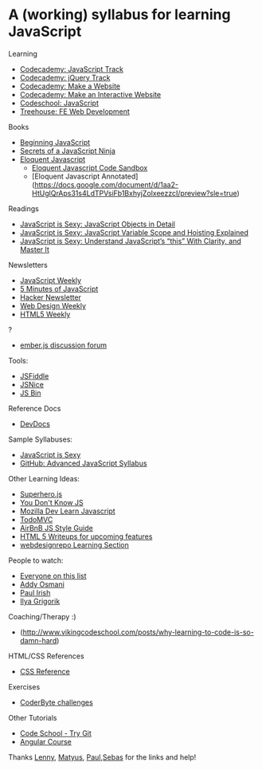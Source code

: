 A (working) syllabus for learning JavaScript
============================================


Learning
+ [Codecademy: JavaScript Track](http://www.codecademy.com/en/tracks/javascript)
+ [Codecademy: jQuery Track](http://www.codecademy.com/en/tracks/jquery)
+ [Codecademy: Make a Website](http://www.codecademy.com/skills/make-a-website)
+ [Codecademy: Make an Interactive Website](http://www.codecademy.com/skills/make-an-interactive-website)
+ [Codeschool: JavaScript](https://www.codeschool.com/paths/javascript)
+ [Treehouse: FE Web Development](http://teamtreehouse.com/tracks/front-end-web-development)

Books
+ [Beginning JavaScript](http://www.amazon.com/gp/product/0470525932/ref=as_li_tl?ie=UTF8&camp=1789&creative=9325&creativeASIN=0470525932&linkCode=as2&tag=interhaptic-20&linkId=DMQK6I7WC6V34B77)
+ [Secrets of a JavaScript Ninja](http://www.manning.com/resig/)
+ [Eloquent Javascript](http://eloquentjavascript.net/)
  + [Eloquent Javascript Code Sandbox](http://eloquentjavascript.net/code/)
  + [Eloquent Javascript Annotated] (https://docs.google.com/document/d/1aa2-HtUglQrAps31s4LdTPVsiFb1BxhyjZolxeezzcI/preview?sle=true)

Readings
+ [JavaScript is Sexy: JavaScript Objects in Detail](http://javascriptissexy.com/javascript-objects-in-detail/)
+ [JavaScript is Sexy: JavaScript Variable Scope and Hoisting Explained](http://javascriptissexy.com/javascript-variable-scope-and-hoisting-explained/)
+ [JavaScript is Sexy: Understand JavaScript’s “this” With Clarity, and Master It](http://javascriptissexy.com/understand-javascripts-this-with-clarity-and-master-it/)

Newsletters
+ [JavaScript Weekly](http://javascriptweekly.com/)
+ [5 Minutes of JavaScript](http://us7.campaign-archive2.com/?u=b9a8d14c0dcb1dab9fa67a13a&id=ce78483100&e=34c6c1d648)
+ [Hacker Newsletter](http://us1.campaign-archive2.com/?u=faa8eb4ef3a111cef92c4f3d4&id=24c670da8a&e=3a4f95db13)
+ [Web Design Weekly](http://email.jakebresnehan.com/t/ViewEmail/r/DAFC007623B601522540EF23F30FEDED/EFD0B7DC57BF1D661D419C9787CC9684)
+ [HTML5 Weekly](http://html5weekly.com/issues/173)

?
+ [ember.js discussion forum](http://discuss.emberjs.com/)

Tools:
+ [JSFiddle](http://jsfiddle.net/)
+ [JSNice](http://www.jsnice.org/)
+ [JS Bin](http://jsbin.com/)

Reference Docs
+ [DevDocs](http://devdocs.io/)

Sample Syllabuses:
+ [JavaScript is Sexy](http://javascriptissexy.com/how-to-learn-javascript-properly/)
+ [GitHub: Advanced JavaScript Syllabus](https://github.com/advanced-js/syllabus)

Other Learning Ideas:
+ [Superhero.js](http://superherojs.com/)
+ [You Don't Know JS](https://github.com/getify/You-Dont-Know-JS)
+ [Mozilla Dev Learn Javascript](https://developer.mozilla.org/en-US/Learn/JavaScript)
+ [TodoMVC](http://todomvc.com/)
+ [AirBnB JS Style Guide](https://github.com/airbnb/javascript)
+ [HTML 5 Writeups for upcoming features](http://www.html5rocks.com/)
+ [webdesignrepo Learning Section](http://www.webdesignrepo.com/#learning)

People to watch:
+ [Everyone on this list](https://developers.google.com/web/fundamentals/resources/contributors/index)
+ [Addy Osmani](https://twitter.com/addyosmani)
+ [Paul Irish](https://twitter.com/paul_irish)
+ [Ilya Grigorik](https://twitter.com/igrigorik)

Coaching/Therapy :)
+ (http://www.vikingcodeschool.com/posts/why-learning-to-code-is-so-damn-hard)

HTML/CSS References
+ [CSS Reference](http://tympanus.net/codrops/css_reference/)

Exercises
+ [CoderByte challenges](http://coderbyte.com/CodingArea/Challenges/)

Other Tutorials
+ [Code School - Try Git](https://try.github.io/levels/1/challenges/1)
+ [Angular Course](https://www.angularcourse.com/)


Thanks [Lenny](https://twitter.com/rememberlenny), [Matyus](https://twitter.com/mmatyus), [Paul](https://twitter.com/paul_asjes),[Sebas](https://twitter.com/sebasribas) for the links and help!
